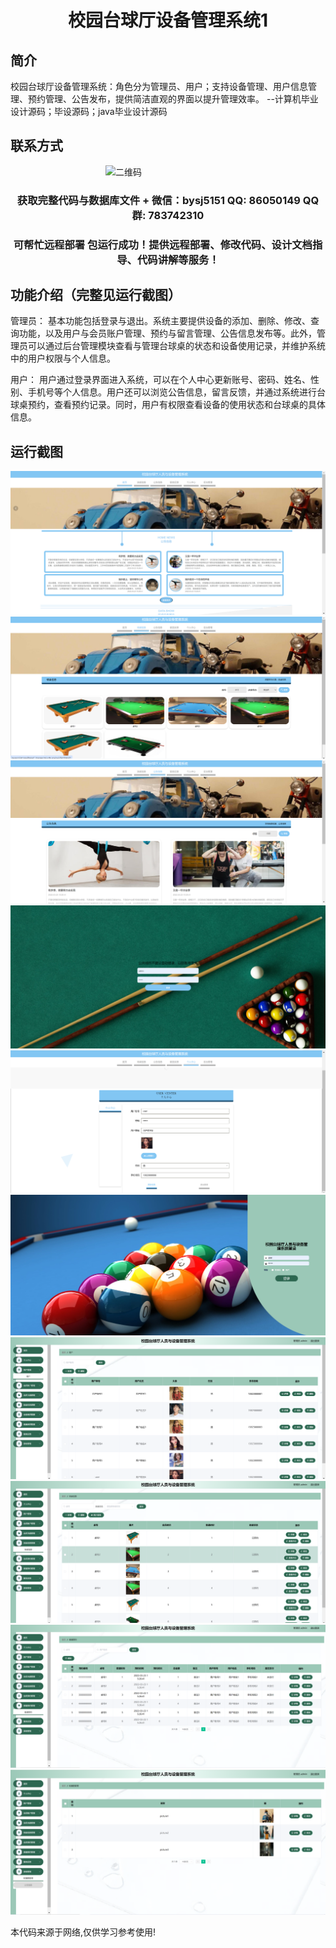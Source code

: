 <p><h1 align="center">校园台球厅设备管理系统1</h1></p>

## 简介
校园台球厅设备管理系统：角色分为管理员、用户；支持设备管理、用户信息管理、预约管理、公告发布，提供简洁直观的界面以提升管理效率。    --计算机毕业设计源码；毕设源码；java毕业设计源码


## 联系方式
<img src="https://bs-1329754181.cos.ap-shanghai.myqcloud.com/wx.jpg" alt="二维码" style="display: block; margin: 0 auto;" width="200px">
<p><h3 align="center">获取完整代码与数据库文件 + 微信：bysj5151 QQ: 86050149 QQ群: 783742310</h3></p>
<p><h3 align="center">可帮忙远程部署 包运行成功！提供远程部署、修改代码、设计文档指导、代码讲解等服务！</h3></p>

## 功能介绍（完整见运行截图）
管理员： 基本功能包括登录与退出。系统主要提供设备的添加、删除、修改、查询功能，以及用户与会员账户管理、预约与留言管理、公告信息发布等。此外，管理员可以通过后台管理模块查看与管理台球桌的状态和设备使用记录，并维护系统中的用户权限与个人信息。

用户： 用户通过登录界面进入系统，可以在个人中心更新账号、密码、姓名、性别、手机号等个人信息。用户还可以浏览公告信息，留言反馈，并通过系统进行台球桌预约，查看预约记录。同时，用户有权限查看设备的使用状态和台球桌的具体信息。


## 运行截图
![](imgs/588112-20231219123840196-549528567.png)
![](imgs/588112-20231219123845092-1112753359.png)
![](imgs/588112-20231219123852128-847724296.png)
![](imgs/588112-20231219123910343-1927437584.png)
![](imgs/588112-20231219123915390-2038741875.png)
![](imgs/588112-20231219123919078-1185808475.png)
![](imgs/588112-20231219123925731-1160694921.png)
![](imgs/588112-20231219123929666-28941892.png)
![](imgs/588112-20231219123934159-947071950.png)
![](imgs/588112-20231219123938378-1500695411.png)

<p>本代码来源于网络,仅供学习参考使用!</p>
